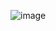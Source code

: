 ![image](https://github.com/hcxiaociu/hcxiaociu/assets/148422935/3e71d571-4a97-4c73-94c7-c278cf23887e)
